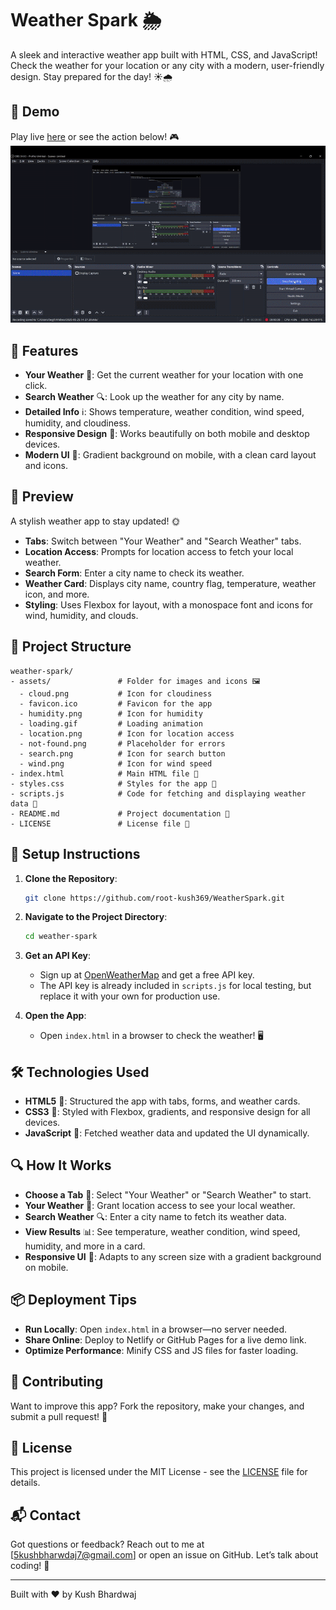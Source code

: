 # Weather Spark 🌦️

A sleek and interactive weather app built with HTML, CSS, and JavaScript! Check the weather for your location or any city with a modern, user-friendly design. Stay prepared for the day! ☀️🌧️

## 🎥 Demo

Play live [here](https://weatherspark.netlify.app) or see the action below! 🎮  
![Weather Spark Demo](weath.gif)

## 🌟 Features

- **Your Weather** 📍: Get the current weather for your location with one click.
- **Search Weather** 🔍: Look up the weather for any city by name.
- **Detailed Info** ℹ️: Shows temperature, weather condition, wind speed, humidity, and cloudiness.
- **Responsive Design** 📱: Works beautifully on both mobile and desktop devices.
- **Modern UI** 🎨: Gradient background on mobile, with a clean card layout and icons.

## 📖 Preview

A stylish weather app to stay updated! 🌞

- **Tabs**: Switch between "Your Weather" and "Search Weather" tabs.
- **Location Access**: Prompts for location access to fetch your local weather.
- **Search Form**: Enter a city name to check its weather.
- **Weather Card**: Displays city name, country flag, temperature, weather icon, and more.
- **Styling**: Uses Flexbox for layout, with a monospace font and icons for wind, humidity, and clouds.

## 📂 Project Structure

```
weather-spark/
- assets/               # Folder for images and icons 🖼️
  - cloud.png           # Icon for cloudiness
  - favicon.ico         # Favicon for the app
  - humidity.png        # Icon for humidity
  - loading.gif         # Loading animation
  - location.png        # Icon for location access
  - not-found.png       # Placeholder for errors
  - search.png          # Icon for search button
  - wind.png            # Icon for wind speed
- index.html            # Main HTML file 📄
- styles.css            # Styles for the app 🎨
- scripts.js            # Code for fetching and displaying weather data 🔧
- README.md             # Project documentation 📖
- LICENSE               # License file 📜
```

## 🚀 Setup Instructions

1. **Clone the Repository**:

   ```bash
   git clone https://github.com/root-kush369/WeatherSpark.git
   ```
2. **Navigate to the Project Directory**:

   ```bash
   cd weather-spark
   ```
3. **Get an API Key**:
   - Sign up at [OpenWeatherMap](https://openweathermap.org/) and get a free API key.
   - The API key is already included in `scripts.js` for local testing, but replace it with your own for production use.

4. **Open the App**:
   - Open `index.html` in a browser to check the weather! 🖥️

## 🛠️ Technologies Used

- **HTML5** 📄: Structured the app with tabs, forms, and weather cards.
- **CSS3** 🎨: Styled with Flexbox, gradients, and responsive design for all devices.
- **JavaScript** 🔧: Fetched weather data and updated the UI dynamically.

## 🔍 How It Works

- **Choose a Tab** 🌟: Select "Your Weather" or "Search Weather" to start.
- **Your Weather** 📍: Grant location access to see your local weather.
- **Search Weather** 🔍: Enter a city name to fetch its weather data.
- **View Results** 📊: See temperature, weather condition, wind speed, humidity, and more in a card.
- **Responsive UI** 📱: Adapts to any screen size with a gradient background on mobile.

## 📦 Deployment Tips

- **Run Locally**: Open `index.html` in a browser—no server needed.
- **Share Online**: Deploy to Netlify or GitHub Pages for a live demo link.
- **Optimize Performance**: Minify CSS and JS files for faster loading.

## 🤝 Contributing

Want to improve this app? Fork the repository, make your changes, and submit a pull request! 🌟

## 📜 License

This project is licensed under the MIT License - see the [LICENSE](LICENSE) file for details.

## 📬 Contact

Got questions or feedback? Reach out to me at [5kushbharwdaj7@gmail.com] or open an issue on GitHub. Let’s talk about coding! 💬

---

Built with ❤️ by Kush Bhardwaj
